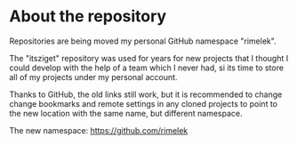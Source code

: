 # About the repository

Repositories are being moved my personal GitHub namespace "rimelek". 

The "itsziget" repository was used for years for new projects that I thought I could develop with the help of a team which I never had, si its time to store all of my projects under my personal account.

Thanks to GitHub, the old links still work, but it is recommended to change change bookmarks and remote settings in any cloned projects to point to the new location with the same name, but different namespace.

The new namespace: https://github.com/rimelek
